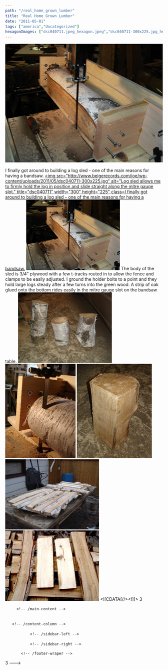 ```yaml
---
path: "/real_home_grown_lumber"
title: "Real Home Grown Lumber"
date: "2011-05-01"
tags: ["america","Uncategorized"]
hexagonImages: ["dsc040711.jpeg_hexagon.jpeg","dsc040711-300x225.jpg_hexagon.jpeg","dsc040721-300x225.jpg_hexagon.jpeg","dsc04075-225x300.jpg_hexagon.jpeg","dsc040731-240x300.jpg_hexagon.jpeg","dsc04076-300x225.jpg_hexagon.jpeg","dsc04077-300x225.jpg_hexagon.jpeg","dsc040711.jpg_hexagon.jpeg","dsc040721.jpg_hexagon.jpeg","dsc04075.jpg_hexagon.jpeg","dsc040731.jpg_hexagon.jpeg","dsc04076.jpg_hexagon.jpeg","dsc04077.jpg_hexagon.jpeg"]
---
```


 [![](dsc040711.jpeg)](dsc040711.jpeg)

I finally got around to building a log sled - one of the main reasons for having a bandsaw. [<img src="http://www.beigerecords.com/joe/wp-content/uploads/2011/05/dsc040711-300x225.jpg" alt="Log sled allows me to firmly hold the log in position and slide straight along the mitre gauge slot." title="dsc040711" width="300" height="225" class=I finally got around to building a log sled - one of the main reasons for having a bandsaw.](dsc040711.jpg) [![Log sled allows me to firmly hold the log in position and slide straight along the mitre gauge slot.](dsc040711-300x225.jpg "dsc040711")](dsc040711.jpg) The body of the sled is 3/4" plywood with a few t-tracks routed in to allow the fence and clamps to be easily adjusted. I ground the holder bolts to a point and they hold large logs steady after a few turns into the green wood. A strip of oak glued onto the bottom rides easily in the mitre gauge slot on the bandsaw table. [![Lauren's parents kindly let us take what we wanted from a felled birch.](dsc040721-300x225.jpg "dsc040721")](dsc040721.jpg) [![Log sled in action](dsc04075-225x300.jpg "dsc04075")](dsc04075.jpg) [![Once two straight edges are established, the rest of the milling is done against the bandsaw fence.](dsc040731-240x300.jpg "dsc040731")](dsc040731.jpg) [![This lumber will be ready in about a year.](dsc04076-300x225.jpg "dsc04076")](dsc04076.jpg) [![I think the lighter planks are from a piece of poplar.](dsc04077-300x225.jpg "dsc04077")](dsc04077.jpg)           <!--//--><!\[CDATA\[//><!-- var \_gaq = \_gaq || \[\];\_gaq.push(\["\_setAccount", "UA-6502690-3"\]);\_gaq.push(\["\_trackPageview"\]);(function() {var ga = document.createElement("script");ga.type = "text/javascript";ga.async = true;ga.src = ("https:" == document.location.protocol ? "https://ssl" : "http://www") + ".google-analytics.com/ga.js";var s = document.getElementsByTagName("script")\[0\];s.parentNode.insertBefore(ga, s);})(); //--><!\]\]>  3 
  <!---
  <div class="field field-type-filefield field-field-images" xmlns="http://www.w3.org/1999/xhtml">
      
    <div class="field-items">
            <div class="field-item odd">
                    <a href="http://www.beigerecords.com/joe-old/sites/default/files/dsc040711.jpeg" class="imagecache imagecache-square_thumbnail imagecache-imagelink imagecache-square_thumbnail_imagelink"><img src="http://www.beigerecords.com/joe-old/sites/default/files/imagecache/square_thumbnail/dsc040711.jpeg" alt="" title="" width="300" height="300" class="imagecache imagecache-square_thumbnail"/></a>        </div>
        </div>
</div> 
I finally got around to building a log sled - one of the main reasons for having a bandsaw.

 <a href="http://www.beigerecords.com/joe/wp-content/uploads/2011/05/dsc040711.jpg" xmlns="http://www.w3.org/1999/xhtml">&lt;img src="http://www.beigerecords.com/joe/wp-content/uploads/2011/05/dsc040711-300x225.jpg" alt="Log sled allows me to firmly hold the log in position and slide straight along the mitre gauge slot." title="dsc040711" width="300" height="225" class=I finally got around to building a log sled - one of the main reasons for having a bandsaw.

<a href="http://www.beigerecords.com/joe/wp-content/uploads/2011/05/dsc040711.jpg"><img src="/joe/newdrupal/sites/default/files/images/dsc040711-300x225.jpg" alt="Log sled allows me to firmly hold the log in position and slide straight along the mitre gauge slot." title="dsc040711" width="300" height="225" class="size-medium wp-image-600"/></a>

The body of the sled is 3/4" plywood with a few t-tracks routed in to allow the fence and clamps to be easily adjusted. I ground the holder bolts to a point and they hold large logs steady after a few turns into the green wood. A strip of oak glued onto the bottom rides easily in the mitre gauge slot on the bandsaw table.
<a href="http://www.beigerecords.com/joe/wp-content/uploads/2011/05/dsc040721.jpg"><img src="/joe/newdrupal/sites/default/files/images/dsc040721-300x225.jpg" alt="Lauren's parents kindly let us take what we wanted from a felled birch." title="dsc040721" width="300" height="225" class="size-medium wp-image-601"/></a>

<a href="http://www.beigerecords.com/joe/wp-content/uploads/2011/05/dsc04075.jpg"><img src="/joe/newdrupal/sites/default/files/images/dsc04075-225x300.jpg" alt="Log sled in action" title="dsc04075" width="225" height="300" class="size-medium wp-image-603"/></a>


<a href="http://www.beigerecords.com/joe/wp-content/uploads/2011/05/dsc040731.jpg"><img src="/joe/newdrupal/sites/default/files/images/dsc040731-240x300.jpg" alt="Once two straight edges are established, the rest of the milling is done against the bandsaw fence." title="dsc040731" width="240" height="300" class="size-medium wp-image-602"/></a>

<a href="http://www.beigerecords.com/joe/wp-content/uploads/2011/05/dsc04076.jpg"><img src="/joe/newdrupal/sites/default/files/images/dsc04076-300x225.jpg" alt="This lumber will be ready in about a year." title="dsc04076" width="300" height="225" class="size-medium wp-image-604"/></a>

<a href="http://www.beigerecords.com/joe/wp-content/uploads/2011/05/dsc04077.jpg"><img src="/joe/newdrupal/sites/default/files/images/dsc04077-300x225.jpg" alt="I think the lighter planks are from a piece of poplar." title="dsc04077" width="300" height="225" class="size-medium wp-image-605"/></a>

          
    
          
    
  
 <!-- /node -->          								
         <!-- /main-content -->

        
       <!-- /content-column -->

               <!-- /sidebar-left -->
      
               <!-- /sidebar-right -->
          
   <!-- /columns -->

    
           <!-- /footer-wraper -->
    
   <!-- /container -->

  <script type="text/javascript" src="/joe-old/sites/default/files/js/js_31b13ff6f9c0876c48173c60d425fc8f.js"></script>
<script type="text/javascript">
<!--//--><![CDATA[//><!--
var _gaq = _gaq || [];_gaq.push(["_setAccount", "UA-6502690-3"]);_gaq.push(["_trackPageview"]);(function() {var ga = document.createElement("script");ga.type = "text/javascript";ga.async = true;ga.src = ("https:" == document.location.protocol ? "https://ssl" : "http://www") + ".google-analytics.com/ga.js";var s = document.getElementsByTagName("script")[0];s.parentNode.insertBefore(ga, s);})();
//--><!]]>
</script>


</a> 3
  --->
